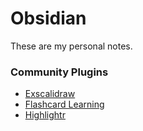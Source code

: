 # Obsidian 

These are my personal notes.

### Community Plugins

- [Exscalidraw](https://github.com/zsviczian/obsidian-excalidraw-plugin)
- [Flashcard Learning](https://github.com/gaetanmuck/obsidian-flashcard-learning)
- [Highlightr](https://github.com/chetachiezikeuzor/Highlightr-Plugin)
